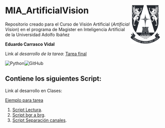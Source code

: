 # MIA_ArtificialVision <img src="img/logo.png" align="right" width = "95px"/>
 
Repositorio creado para el Curso de Visión Artificial (_Artificial Vision_) en el programa de Magister en Inteligencia Artificial de la Universidad Adolfo Ibáñez

**Eduardo Carrasco Vidal**

Link al _desarrollo de la tarea_:
[Tarea final](https://github.com/educarrascov/MIA_ArtificialVision/blob/main/Prueba_Vision_artificial.ipynb)

![Python](https://img.shields.io/badge/python-%2314354C.svg)![GitHub](https://img.shields.io/badge/github-%23121011.svg)
## Contiene los siguientes Script:

Link al desarrollo en Clases:

[Ejemplo para tarea](https://github.com/educarrascov/MIA_ArtificialVision/blob/main/MIA_ArtificialVision_(Clase_2).ipynb)

1. [Script Lectura](https://github.com/educarrascov/MIA_ArtificialVision/blob/main/Script/01_lectura.py).
2. [Script bgr a brg](https://github.com/educarrascov/MIA_ArtificialVision/blob/main/Script/02_bgr_a_rgb.py).
3. [Script Separación canales](https://github.com/educarrascov/MIA_ArtificialVision/blob/main/Script/03_separacion_canales.py).


